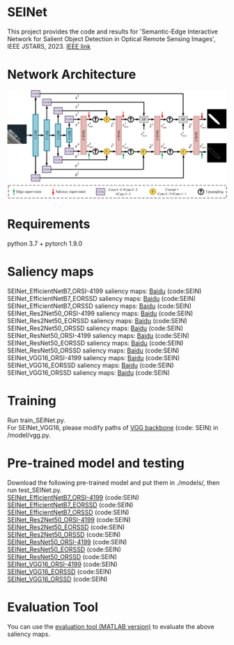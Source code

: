 # SEINet
This project provides the code and results for 'Semantic-Edge Interactive Network for Salient Object Detection in Optical Remote Sensing Images', IEEE JSTARS, 2023.
[IEEE link](https://ieeexplore.ieee.org/document/10192474)
# Network Architecture
![image text](https://github.com/LiangBoCheng/SEINet/blob/main/models/fig1.png)
# Requirements
python 3.7 + pytorch 1.9.0
# Saliency maps
SEINet_EfficientNetB7_ORSI-4199 saliency maps: [Baidu](https://pan.baidu.com/s/1_3I-vXo91Mmd3Qp5FDobPw) (code:SEIN)  
SEINet_EfficientNetB7_EORSSD saliency maps: [Baidu](https://pan.baidu.com/s/1uiUu0TUS1hVXePrTlm9oEA) (code:SEIN)  
SEINet_EfficientNetB7_ORSSD saliency maps: [Baidu](https://pan.baidu.com/s/1PAabKvibGUEHaOgaoTf8Sw) (code:SEIN)  
SEINet_Res2Net50_ORSI-4199 saliency maps: [Baidu](https://pan.baidu.com/s/1ON6iDVAJpp1w6w9YZltGAw) (code:SEIN)  
SEINet_Res2Net50_EORSSD saliency maps: [Baidu](https://pan.baidu.com/s/12VCZsm3eLBw_9a7JTrDJbQ) (code:SEIN)  
SEINet_Res2Net50_ORSSD saliency maps: [Baidu](https://pan.baidu.com/s/1Nn6NpebLVpWLyt2jvXiJYg) (code:SEIN)  
SEINet_ResNet50_ORSI-4199 saliency maps: [Baidu](https://pan.baidu.com/s/1zyY-zeyeLwVIoFaxBKzdMw) (code:SEIN)  
SEINet_ResNet50_EORSSD saliency maps: [Baidu](https://pan.baidu.com/s/1XkoyZv_bqc3l__tvYRdmiA) (code:SEIN)  
SEINet_ResNet50_ORSSD saliency maps: [Baidu](https://pan.baidu.com/s/1GVtjELIvfQEtag-y0em1Qw) (code:SEIN)  
SEINet_VGG16_ORSI-4199 saliency maps: [Baidu](https://pan.baidu.com/s/1YTN2mrnhZaX4Q35GmWVg9g) (code:SEIN)  
SEINet_VGG16_EORSSD saliency maps: [Baidu](https://pan.baidu.com/s/1bbsd4MPbCRsq8wr2D9o-yA) (code:SEIN)  
SEINet_VGG16_ORSSD saliency maps: [Baidu](https://pan.baidu.com/s/115xLxnxZWyWc6Q_mWLflpQ) (code:SEIN)  
# Training
Run train_SEINet.py.  
For SEINet_VGG16, please modify paths of [VGG backbone](https://pan.baidu.com/s/1YBvqCHS-Y1JVIaW_rpSgLw) (code: SEIN) in /model/vgg.py.
# Pre-trained model and testing
Download the following pre-trained model and put them in ./models/, then run test_SEINet.py.  
[SEINet_EfficientNetB7_ORSI-4199](https://pan.baidu.com/s/11yJu1QsrbOFgfdoe8biYfg) (code:SEIN)   
[SEINet_EfficientNetB7_EORSSD](https://pan.baidu.com/s/18ESvcJ4AhiiqfloDv6UWZQ) (code:SEIN)   
[SEINet_EfficientNetB7_ORSSD](https://pan.baidu.com/s/1wXWW7UcblAdwO-NvuDOy6g) (code:SEIN)  
[SEINet_Res2Net50_ORSI-4199](https://pan.baidu.com/s/1LyeS4jh6Hy0SX-EwHgZyKg) (code:SEIN)  
[SEINet_Res2Net50_EORSSD](https://pan.baidu.com/s/1AFwK0avVqucSo61R4C6A8g) (code:SEIN)  
[SEINet_Res2Net50_ORSSD](https://pan.baidu.com/s/1UvPmLsbJolwnNit--iMPxQ) (code:SEIN)  
[SEINet_ResNet50_ORSI-4199](https://pan.baidu.com/s/1Aqo8_tiIfaPLvBT0Kk_tDg) (code:SEIN)  
[SEINet_ResNet50_EORSSD](https://pan.baidu.com/s/1Q5siaO9DkcyMa2Z6l7QejA) (code:SEIN)  
[SEINet_ResNet50_ORSSD](https://pan.baidu.com/s/1-mUwTMBNiwNSaYaHmNWJ3A) (code:SEIN)  
[SEINet_VGG16_ORSI-4199](https://pan.baidu.com/s/1vdIn2-RikWIBfkMoCPM6Cw) (code:SEIN)  
[SEINet_VGG16_EORSSD](https://pan.baidu.com/s/1G3amffaKLa5vv9Y7rda7ow) (code:SEIN)  
[SEINet_VGG16_ORSSD](https://pan.baidu.com/s/1mgZyXTFFmBzNbZt4V7g3Ww) (code:SEIN)  
# Evaluation Tool
You can use the [evaluation tool (MATLAB version)](https://github.com/MathLee/MatlabEvaluationTools) to evaluate the above saliency maps.
